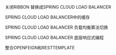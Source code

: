 关闭RIBBON 替换成SPRING CLOUD LOAD BALANCER

SPRING CLOUD LOAD BALANCER中的缓存

SPRING CLOUD LOAD BALANCER 负载均衡算法切换

SPRING CLOUD LOAD BALANCER 底层响应式编程

整合OPENFEIGN和RESTTEMPLATE